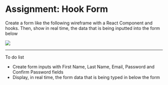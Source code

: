 <h1>Assignment: Hook Form</h1>

<p>Create a form like the following wireframe with a React Component and hooks. Then, show in real time, the data that is being inputted into the form below</p>

<img src="https://github.com/alirabah93/Coding-Dojo/blob/master/MERN/react/hook_form/screenshots/pic.jpg"/>

<hr/>

<p>To do list</p>
<ul>
<li>Create form inputs with First Name, Last Name, Email, Password and Confirm Password fields</li>
<li>Display, in real time, the form data that is being typed in below the form</li>
</ul>


